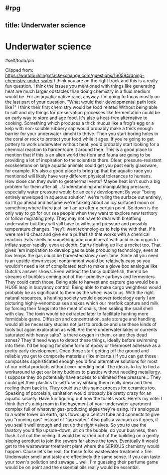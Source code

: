  #rpg
---
title: Underwater science
---

# Underwater science

#self/todo/pin

Clipped from: https://worldbuilding.stackexchange.com/questions/160594/doing-chemistry-under-water
I think you are on the right track and this is a really fun question. I think the issues you mentioned with things like generating heat are much larger obstacles than doing chemistry in a fluid medium would be. For an aquatic-native race, anyway. I'm going to focus mostly on the last part of your question, "What would their developmental path look like?"
I think their first chemistry would be food related Without being able to salt and dry things for preservation processes like fermentation could be an early way to store and age food. It's also a heat-free alternative to cooking. Something which produces a thick mucus like a frog's egg or a kelp with non-soluble rubbery sap would probably make a thick enough barrier for your underwater kimchi to thrive. Then you start boring holes in the coral or rock to protect your food while it ages. If you're going to get pottery to work underwater without heat, you'd probably start looking for a chemical reaction to harden/cure it around then. 
This is a good place to mention that if this is an alien world the flora and fauna are going to be providing a lot of inspiration to the scientists there. Clear, pressure-resistant exoskeletons on large aquatic animals could get you past early glassware, for example. It's also a good place to bring up that the aquatic race you mentioned will likely have very different physical tolerances to humans. How close can they swim to geothermal vents? Maybe heat isn't such a big problem for them after all...
Understanding and manipulating pressure, especially water pressure would be an early development By your "being entirely enveloped in aqueous solution" we're ruling the surface out entirely, so I'll go ahead and assume we're talking about an icy surfaced moon or something where there just isn't an up after a certain point. So down is the only way to go for our sea people when they want to explore new territory or follow migrating prey. They may not have to deal with breathing underwater but they will still have to withstand pressure and possibly temperature changes. They'll want technologies to help the with that. 
If it were me I'd cheat and give em a pufferfish that works with a chemical reaction. Eats shells or something and combines it with acid in an organ to inflate super-rapidly, even at depth. Starts floating up like a rocket too. That gives 'em inspiration to develop gas bubble producing technology, even at low temps the gas could be harvested slowly over time. Since all you need is an upside-down vessel containment would be relatively easy so you wouldn't need a lot of complicated tech to make a glove box analogue like Dutch's answer shows.
Even without the fancy bubblefish, there'd be streams of bubbles coming out of their primitive carboys and fermenters. They could catch those. Being able to harvest and capture gas would be a HUGE leap in buoyancy control. Being able to make cargo weightless would probably be as significant to them as the wheel was to us. 
With the right natural resources, a hunting society would discover toxicology early I am picturing highly-venomous sea snakes which our merfolk capture and milk by forcing their fangs into the meat of snails, then sealing the snail shell with clay. The toxin would be extracted later to facilitate hunting more formidable game. Diffusion and concentration, safe storage and handling would all be necessary studies not just to produce and use these kinds of tools but again exploration as well. Are there underwater lakes or currents saturated with heavy salts? Is there oxygen in them, or are they dead zones? They'd need ways to detect these things, ideally before swimming into them.
I'd be hoping for some form of epoxy or thermoset adhesive as a pretty early development. Once those start getting off the ground and reliable you get to composite materials (like micarta.) If you can get those composites sophisticated enough you'd find alternative solutions for most of our metal products without ever needing heat. The idea is to try to find a workaround to get our briny buddies to plastics without needing metallurgy. I suppose they do potentially have access to unlimited free pressure... They could get their plastics to set/fuse by sinking them really deep and then reeling them back in. They could use this same process for ceramics too.
Speaking of porcelain, sanitation would probably be pretty crazy for an aquatic society. Have fun figuring out how the toilets work. Here's my vote: I think there's a big room in the basement of your underwater apartment complex full of whatever gas-producing algae they're using. It's analogous to a water tower on earth, gas flows up a central tube and connects to give you "running gas" instead of "tap water." Also pulls a vacuum as it goes, if you seal it well enough and set up the right valves. So you to use the lavatory you'd flip upside-down, sit on the bubble, do your business, then flush it all out the ceiling. It would be carried out of the building on a gently sloping aeroduct to join the sewers far above the town. Eventually it would get to the wastewater treatment plant where the SERIOUS chemistry would happen. 
Cause let's be real, for these folks wastewater treatment > fire. Underwater smell and taste are effectively the same sense. If you can taste your town's pollution and sewage... well, I'm guessing their perfume game would be on point and the essential oils really would be essential.
